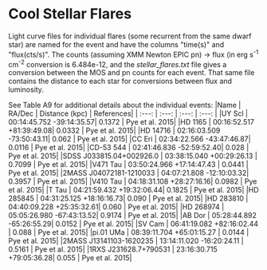 # Cool Stellar Flares

Light curve files for individual flares (some recurrent from the same dwarf star) are named for the event and have the columns "time(s)" and "flux(cts/s)". The counts (assuming XMM Newton EPIC pn) -> flux (in erg s<sup>-1</sup> cm<sup>-2</sup> conversion is 6.484e-12, and the *stellar_flares.txt* file gives a conversion between the MOS and pn counts for each event. That same file contains the distance to each star for conversions between flux and luminosity.

See Table A9 for additional details about the individual events:
|Name | RA/Dec | Distance (kpc) | References|
| :---: | :---: | :---: | :---: |
|UY Scl | 00:14:45.752 -39:14:35.57| 0.1372 | Pye et al. 2015|
|HD 1165 | 00:16:52.517 +81:39:49.08| 0.0332 | Pye et al. 2015|
|HD 14716 | 02:16:03.509 -73:50:43.11| 0.062 | Pye et al. 2015|
|CC Eri | 02:34:22.566 -43:47:46.87| 0.0116 | Pye et al. 2015|
|CD-53 544 | 02:41:46.836 -52:59:52.40| 0.028 | Pye et al. 2015|
|SDSS J033815.04+002926.0 | 03:38:15.040 +00:29:26.13 | 0.7099 | Pye et al. 2015|
|V471 Tau | 03:50:24.966 +17:14:47.43 | 0.0441 | Pye et al. 2015|
|2MASS J04072181-1210033 | 04:07:21.808 -12:10:03.32| 0.3957 | Pye et al. 2015|
|V410 Tau | 04:18:31.108 +28:27:16.16| 0.0982 | Pye et al. 2015|
|T Tau | 04:21:59.432 +19:32:06.44| 0.1825 | Pye et al. 2015|
|HD 285845 | 04:31:25.125 +18:16:16.73| 0.090 | Pye et al. 2015|
|HD 283810 | 04:40:09.228 +25:35:32.61| 0.060 | Pye et al. 2015|
|HD 268974 | 05:05:26.980 -67:43:13.52| 0.9174 | Pye et al. 2015|
|AB Dor | 05:28:44.892 -65:26:55.29| 0.0152 | Pye et al. 2015|
|SV Cam | 06:41:19.082 +82:16:02.44 | 0.088 | Pye et al. 2015|
|pi.01 UMa | 08:39:11.704 +65:01:15.27 | 0.0144 | Pye et al. 2015|
|2MASS J13141103-1620235 | 13:14:11.020 -16:20:24.11 | 0.5161 | Pye et al. 2015|
|1RXS J231628.7+790531 | 23:16:30.715 +79:05:36.28| 0.055 | Pye et al. 2015|
